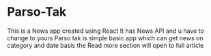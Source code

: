 # Parso-Tak
This is a News app created using React 
It has News API and u have to change to yours
Parso tak is simple basic app which can get news on category and date basis
the Read more section will open to full article 
